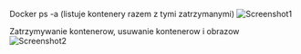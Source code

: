 Docker ps -a (listuje kontenery razem z tymi zatrzymanymi)
![Screenshot1](images/screen1.png)



Zatrzymywanie kontenerow, usuwanie kontenerow i obrazow
![Screenshot2](images/screen2.png)

